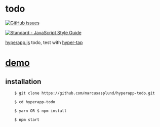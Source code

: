 # todo

[![GitHub issues](https://img.shields.io/github/issues/marcusasplund/hyperapp-todo.svg)](https://github.com/marcusasplund/hyperapp-todo/issues)

[![Standard - JavaScript Style Guide](https://cdn.rawgit.com/feross/standard/master/badge.svg)](https://github.com/feross/standard)

[hyperapp.js](https://github.com/hyperapp/hyperapp) todo, test with [hyper-tap](https://github.com/rbiggs/hyper-tap)

# [demo](https://pap.as/hyperapp/todotouch/)

## installation

````
    $ git clone https://github.com/marcusasplund/hyperapp-todo.git
 
    $ cd hyperapp-todo
 
    $ yarn OR $ npm install

    $ npm start
````
